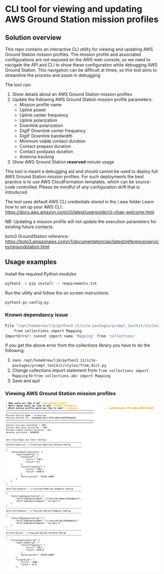 # CLI tool for viewing and updating AWS Ground Station mission profiles 

##  Solution overview

This repo contains an interactive CLI utility for viewing and updating AWS Ground Station mission profiles. The mission profile and associated configurations are not exposed on the AWS web console, so we need to navigate the API and CLI to show these configuration while debugging AWS Ground Station. This navigation can be difficult at times, so this tool aims to streamline the process and assist in debugging. 

The tool can:
1. Show details about an AWS Ground Station mission profiles
2. Update the following AWS Ground Station mission profile parameters:
   - Mission profile name
   - Uplink power
   - Uplink center frequency
   - Uplink polarization
   - Downlink polarization
   - DigIF Downlink center frequency
   - DigIF Downlink bandwidth
   - Minimum viable contact duration
   - Contact prepass duration
   - Contact postpass duration
   - Antenna tracking
3. Show AWS Ground Station **reserved** minute usage  

This tool is meant a debugging aid and should cannot be used to deploy full AWS Ground Station mission profiles. For such deployments the best practice is to use AWS CloudFormation templates, which can be source-code controlled. Please be mindful of any configuration drift that is introduced.

The tool uses default AWS CLI credentials stored in the /.aws folder
Learn how to set up your AWS CLI: https://docs.aws.amazon.com/cli/latest/userguide/cli-chap-welcome.html  

NB: Updating a mission profile will not update the execution parameters for existing future contacts.

boto3 GroundStation reference: https://boto3.amazonaws.com/v1/documentation/api/latest/reference/services/groundstation.html

## Usage examples 

Install the required Python modules 

```bash
python3 -m pip install -r requirements.txt    
```


Run the utility and follow the on screen instructions. 

```bash
python3 gs-config.py    
```

### Known dependancy issue

```bash
File "/opt/homebrew/lib/python3.11/site-packages/prompt_toolkit/styles/from_dict.py", line 9, in <module>
    from collections import Mapping
ImportError: cannot import name 'Mapping' from 'collections'
```

If you get the above error from the collections library you have to do the following:
1. `nano /opt/homebrew/lib/python3.11/site-packages/prompt_toolkit/styles/from_dict.py` 
2. Change collections import statement from `from collections import Mapping` to `from collections.abc import Mapping`
3. Save and quit


### Viewing AWS Ground Station mission profiles 

![Viewing mission profiles](view-contact.png)